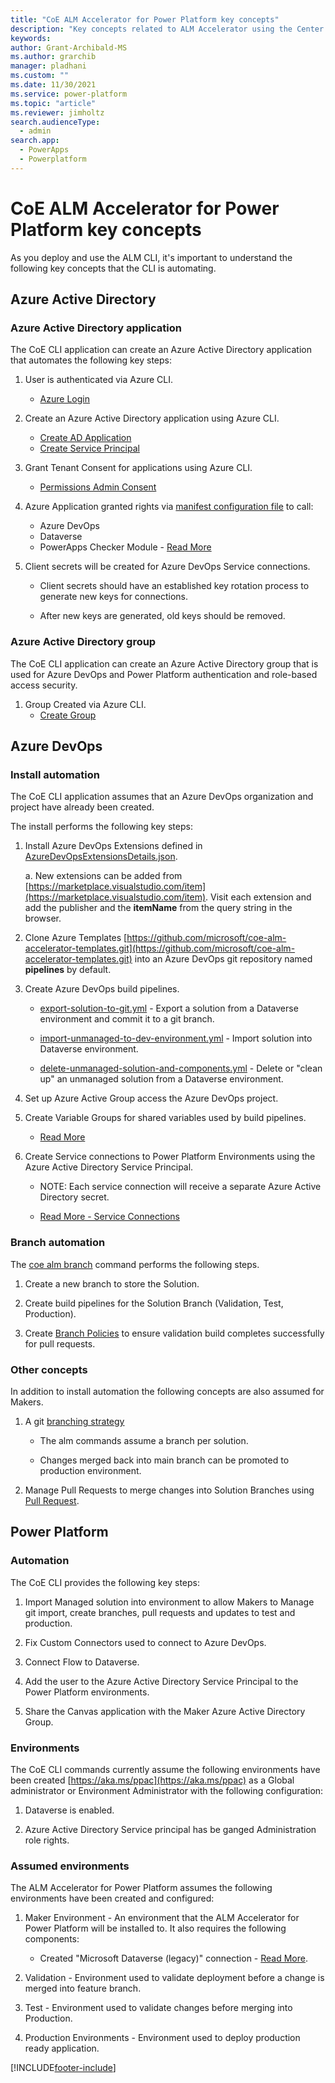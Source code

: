 ```yaml
---
title: "CoE ALM Accelerator for Power Platform key concepts"
description: "Key concepts related to ALM Accelerator using the Center of Excellence (CoE) Command Line Interface (CLI)"
keywords: 
author: Grant-Archibald-MS
ms.author: grarchib
manager: pladhani
ms.custom: ""
ms.date: 11/30/2021
ms.service: power-platform
ms.topic: "article"
ms.reviewer: jimholtz
search.audienceType: 
  - admin
search.app: 
  - PowerApps
  - Powerplatform
---
```



# CoE ALM Accelerator for Power Platform key concepts

As you deploy and use the ALM CLI, it's important to understand the following key concepts that the CLI is automating.

## Azure Active Directory

### Azure Active Directory application

The CoE CLI application can create an Azure Active Directory application that automates the following key steps:

1. User is authenticated via Azure CLI.
   - [Azure Login](/cli/azure/reference-index?#az_login)

1. Create an Azure Active Directory application using Azure CLI.
   - [Create AD Application](/cli/azure/ad/app?#az_ad_app_create)
   - [Create Service Principal](/cli/azure/ad/sp?#az_ad_sp_create)

1. Grant Tenant Consent for applications using Azure CLI.
   - [Permissions Admin Consent](/cli/azure/ad/app/permission?#az_ad_app_permission_admin_consent)

1. Azure Application granted rights via [manifest configuration file](https://github.com/microsoft/coe-starter-kit/blob/main/coe-cli/config/manifest.json) to call:
   - Azure DevOps
   - Dataverse
   - PowerApps Checker Module - [Read More](/powershell/powerapps/get-started-powerapps-checker)

1. Client secrets will be created for Azure DevOps Service connections.

   - Client secrets should have an established key rotation process to generate new keys for connections.

   - After new keys are generated, old keys should be removed.

### Azure Active Directory group

The CoE CLI application can create an Azure Active Directory group that is used for Azure DevOps and Power Platform authentication and role-based access security.

1. Group Created via Azure CLI.
   - [Create Group](/cli/azure/ad/group?#az_ad_group_create)

## Azure DevOps

### Install automation

The CoE CLI application assumes that an Azure DevOps organization and project have already been created.

The install performs the following key steps:

1. Install Azure DevOps Extensions defined in [AzureDevOpsExtensionsDetails.json](https://github.com/microsoft/coe-starter-kit/blob/main/coe-cli/config/AzureDevOpsExtensionsDetails.json).

   a. New extensions can be added from [https://marketplace.visualstudio.com/item](https://marketplace.visualstudio.com/item). Visit each extension and add the publisher and the **itemName** from the query string in the browser.

1. Clone Azure Templates [https://github.com/microsoft/coe-alm-accelerator-templates.git](https://github.com/microsoft/coe-alm-accelerator-templates.git) into an Azure DevOps git repository named **pipelines** by default.

1. Create Azure DevOps build pipelines.
  
   - [export-solution-to-git.yml](https://github.com/microsoft/coe-alm-accelerator-templates/blob/main/Pipelines/export-solution-to-git.yml) - Export a solution from a Dataverse environment and commit it to a git branch.

   - [import-unmanaged-to-dev-environment.yml](https://github.com/microsoft/coe-alm-accelerator-templates/blob/main/Pipelines/import-unmanaged-to-dev-environment.yml) - Import solution into Dataverse environment.

   - [delete-unmanaged-solution-and-components.yml](https://github.com/microsoft/coe-alm-accelerator-templates/blob/main/Pipelines/delete-unmanaged-solution-and-components.yml) - Delete or "clean up" an unmanaged solution from a Dataverse environment.

1. Set up Azure Active Group access the Azure DevOps project.

1. Create Variable Groups for shared variables used by build pipelines.

   - [Read More](/azure/devops/pipelines/library/variable-groups)

1. Create Service connections to Power Platform Environments using the Azure Active Directory Service Principal.

   - NOTE: Each service connection will receive a separate Azure Active Directory secret.

   - [Read More - Service Connections](/azure/devops/pipelines/library/service-endpoints)

### Branch automation

The [coe alm branch](./maker-setup.md#maker-create-solution) command performs the following steps.

1. Create a new branch to store the Solution.

1. Create build pipelines for the Solution Branch (Validation, Test, Production).

1. Create [Branch Policies](/azure/devops/repos/git/branch-policies-overview) to ensure validation build completes successfully for pull requests.

### Other concepts

In addition to install automation the following concepts are also assumed for Makers.

1. A git [branching strategy](./branching-and-merging.md)

   - The alm commands assume a branch per solution.

   - Changes merged back into main branch can be promoted to production environment.

1. Manage Pull Requests to merge changes into Solution Branches using [Pull Request](/azure/devops/repos/git/pull-requests).

## Power Platform

### Automation

The CoE CLI provides the following key steps:

1. Import Managed solution into environment to allow Makers to Manage git import, create branches, pull requests and updates to test and production.

1. Fix Custom Connectors used to connect to Azure DevOps.

1. Connect Flow to Dataverse.

1. Add the user to the Azure Active Directory Service Principal to the Power Platform environments.

1. Share the Canvas application with the Maker Azure Active Directory Group.

### Environments

The CoE CLI commands currently assume the following environments have been created [https://aka.ms/ppac](https://aka.ms/ppac) as a Global administrator or Environment Administrator with the following configuration:

1. Dataverse is enabled.

1. Azure Active Directory Service principal has be ganged Administration role rights.

### Assumed environments

The ALM Accelerator for Power Platform assumes the following environments have been created and configured:

1. Maker Environment - An environment that the ALM Accelerator for Power Platform will be installed to. It also requires the following components:

   - Created "Microsoft Dataverse (legacy)" connection - [Read More](./before-you-start.md#maker-environment-dataverse).

1. Validation - Environment used to validate deployment before a change is merged into feature branch.

1. Test - Environment used to validate changes before merging into Production.

1. Production Environments - Environment used to deploy production ready application.

[!INCLUDE[footer-include](../../../../includes/footer-banner.md)]

